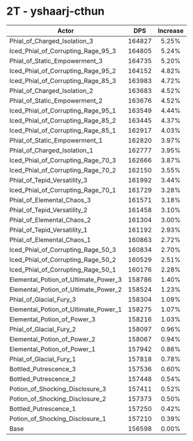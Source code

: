 # 2T - yshaarj-cthun
| Actor | DPS | Increase |
|---|:---:|:---:|
|Phial_of_Charged_Isolation_3|164827|5.25%|
|Iced_Phial_of_Corrupting_Rage_95_3|164805|5.24%|
|Phial_of_Static_Empowerment_3|164735|5.20%|
|Iced_Phial_of_Corrupting_Rage_95_2|164152|4.82%|
|Iced_Phial_of_Corrupting_Rage_85_3|163983|4.72%|
|Phial_of_Charged_Isolation_2|163683|4.52%|
|Phial_of_Static_Empowerment_2|163676|4.52%|
|Iced_Phial_of_Corrupting_Rage_95_1|163549|4.44%|
|Iced_Phial_of_Corrupting_Rage_85_2|163445|4.37%|
|Iced_Phial_of_Corrupting_Rage_85_1|162917|4.03%|
|Phial_of_Static_Empowerment_1|162820|3.97%|
|Phial_of_Charged_Isolation_1|162777|3.95%|
|Iced_Phial_of_Corrupting_Rage_70_3|162666|3.87%|
|Iced_Phial_of_Corrupting_Rage_70_2|162150|3.55%|
|Phial_of_Tepid_Versatility_3|161992|3.44%|
|Iced_Phial_of_Corrupting_Rage_70_1|161729|3.28%|
|Phial_of_Elemental_Chaos_3|161571|3.18%|
|Phial_of_Tepid_Versatility_2|161458|3.10%|
|Phial_of_Elemental_Chaos_2|161304|3.00%|
|Phial_of_Tepid_Versatility_1|161192|2.93%|
|Phial_of_Elemental_Chaos_1|160863|2.72%|
|Iced_Phial_of_Corrupting_Rage_50_3|160834|2.70%|
|Iced_Phial_of_Corrupting_Rage_50_2|160529|2.51%|
|Iced_Phial_of_Corrupting_Rage_50_1|160176|2.28%|
|Elemental_Potion_of_Ultimate_Power_3|158786|1.40%|
|Elemental_Potion_of_Ultimate_Power_2|158524|1.23%|
|Phial_of_Glacial_Fury_3|158304|1.09%|
|Elemental_Potion_of_Ultimate_Power_1|158275|1.07%|
|Elemental_Potion_of_Power_3|158216|1.03%|
|Phial_of_Glacial_Fury_2|158097|0.96%|
|Elemental_Potion_of_Power_2|158067|0.94%|
|Elemental_Potion_of_Power_1|157942|0.86%|
|Phial_of_Glacial_Fury_1|157818|0.78%|
|Bottled_Putrescence_3|157536|0.60%|
|Bottled_Putrescence_2|157448|0.54%|
|Potion_of_Shocking_Disclosure_3|157411|0.52%|
|Potion_of_Shocking_Disclosure_2|157373|0.50%|
|Bottled_Putrescence_1|157250|0.42%|
|Potion_of_Shocking_Disclosure_1|157210|0.39%|
|Base|156598|0.00%|
